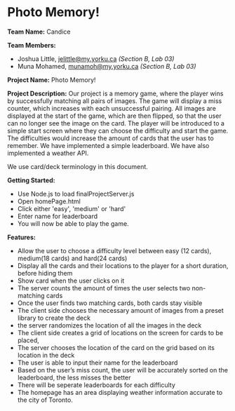 # Photo Memory!
**Team Name:** Candice 

**Team Members:**
- Joshua Little, jelittle@my.yorku.ca  *(Section B, Lab 03)*
- Muna Mohamed, munamoh@my.yorku.ca *(Section B, Lab 03)*

**Project Name:** Photo Memory!

**Project Description:**
Our project is a memory game, where the player wins by successfully matching all pairs of images. The game will display a miss counter, which increases with each unsuccessful pairing. All images are displayed at the start of the game, which are then flipped, so that the user can no longer see the image on the card. The player will be introduced to a simple start screen where they can choose the difficulty and start the game. The difficulties would increase the amount of cards that the user has to remember. We have implemented a simple leaderboard. We have also implemented a weather API.

We use card/deck terminology in this document.

**Getting Started:**
- Use Node.js to load finalProjectServer.js
- Open homePage.html
- Click either 'easy', 'medium' or 'hard'
- Enter name for leaderboard
- You will now be able to play the game.

**Features:**
- Allow the user to choose a difficulty level between easy (12 cards), medium(18 cards) and hard(24 cards)
- Display all the cards and their locations to the player for a short duration, before hiding them
- Show card when the user clicks on it
- The server counts the amount of times the user selects two non-matching cards
- Once the user finds two matching cards, both cards stay visible
- The client side chooses the necessary amount of images from a preset library to create the deck
- the server randomizes the location of all the images in the deck
- The client side creates a grid of locations on the screen for cards to be placed, 
- The server chooses the location of the card on the grid based on its location in the deck
- The user is able to input their name for the leaderboard 
- Based on the user’s miss count, the user will be accurately sorted on the leaderboard, the less misses the better
- There will be seperate leaderboards for each difficulty
- The homepage has an area displaying weather information accurate to the city of Toronto. 
